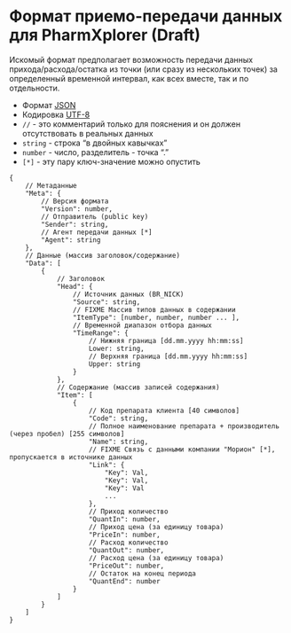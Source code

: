Формат приемо-передачи данных для PharmXplorer (Draft)
=======================================================

Искомый формат предполагает возможность передачи данных прихода/расхода/остатка из точки (или сразу из нескольких точек) за определенный временной интервал, как всех вместе, так и по отдельности. 

* Формат [JSON](http://json.org/json-ru.html)
* Кодировка [UTF-8](http://ru.wikipedia.org/wiki/UTF-8)
* `//` - это комментарий только для пояснения и он должен отсутствовать в реальных данных
* `string` - строка “в двойных кавычках”
* `number` - число, разделитель - точка “.”
* `[*]` - эту пару ключ-значение можно опустить

```
{
	// Метаданные
	"Meta": {
		// Версия формата
		"Version": number,
		// Отправитель (public key)
		"Sender": string,
		// Агент передачи данных [*]
		"Agent": string
	},
	// Данные (массив заголовок/содержание)
	"Data": [
		{
			// Заголовок
			"Head": {
				// Источник данных (BR_NICK)
				"Source": string,
				// FIXME Массив типов данных в содержании
				"ItemType": [number, number, number	... ],
				// Временной диапазон отбора данных
				"TimeRange": {
					// Нижняя граница [dd.mm.yyyy hh:mm:ss]
					Lower: string,
					// Верхняя граница [dd.mm.yyyy hh:mm:ss]
					Upper: string
				}
			},
			// Содержание (массив записей содержания)
			"Item": [
				{
					// Код препарата клиента [40 символов]
					"Code": string,
					// Полное наименование препарата + производитель (через пробел) [255 символов]
	 				"Name": string,
	 				// FIXME Связь с данными компании "Морион" [*], пропускается в источнике данных
					"Link": {
						"Key": Val, 
						"Key": Val,
						"Key": Val
						...
					},	 
					// Приход количество
					"QuantIn": number,
					// Приход цена (за единицу товара)
					"PriceIn": number,
					// Расход количество
					"QuantOut": number,
					// Расход цена (за единицу товара)
					"PriceOut": number,
					// Остаток на конец периода
					"QuantEnd": number
				}
			]
		}
	]
}
```
